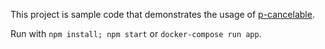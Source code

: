 This project is sample code that demonstrates the usage of [p-cancelable](https://github.com/sindresorhus/p-cancelable).

Run with `npm install; npm start` or `docker-compose run app`.